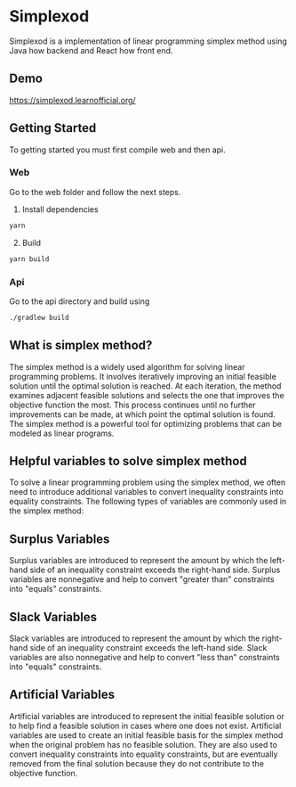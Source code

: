 # Simplexod 
Simplexod is a implementation of linear programming simplex method using
Java how backend and React how front end.

## Demo
https://simplexod.learnofficial.org/

## Getting Started
To getting started you must first compile web and then api.

### Web
Go to the web folder and follow the next steps.
1. Install dependencies
```bash
yarn
```
2. Build
```bash
yarn build
```

### Api
Go to the api directory and build using
```bash
./gradlew build
```

## What is simplex method?
The simplex method is a widely used algorithm for solving 
linear programming problems. It involves iteratively improving 
an initial feasible solution until the optimal solution is reached. 
At each iteration, the method examines adjacent feasible solutions 
and selects the one that improves the objective function the most. 
This process continues until no further improvements can be made, 
at which point the optimal solution is found. The simplex method is a 
powerful tool for optimizing problems that can be modeled as linear 
programs.

## Helpful variables to solve simplex method
To solve a linear programming problem using the simplex method,
we often need to introduce additional variables to convert 
inequality constraints into equality constraints. The following 
types of variables are commonly used in the simplex method:

## Surplus Variables
Surplus variables are introduced to represent the amount by 
which the left-hand side of an inequality constraint exceeds 
the right-hand side. Surplus variables are nonnegative and help
to convert "greater than" constraints into "equals" constraints.

## Slack Variables
Slack variables are introduced to represent the amount by which 
the right-hand side of an inequality constraint exceeds the 
left-hand side. Slack variables are also nonnegative and help to 
convert "less than" constraints into "equals" constraints.

## Artificial Variables
Artificial variables are introduced to represent the initial 
feasible solution or to help find a feasible solution in cases
where one does not exist. Artificial variables are used to create 
an initial feasible basis for the simplex method when the original 
problem has no feasible solution. They are also used to convert 
inequality constraints into equality constraints, but are 
eventually removed from the final solution because they do not 
contribute to the objective function.
